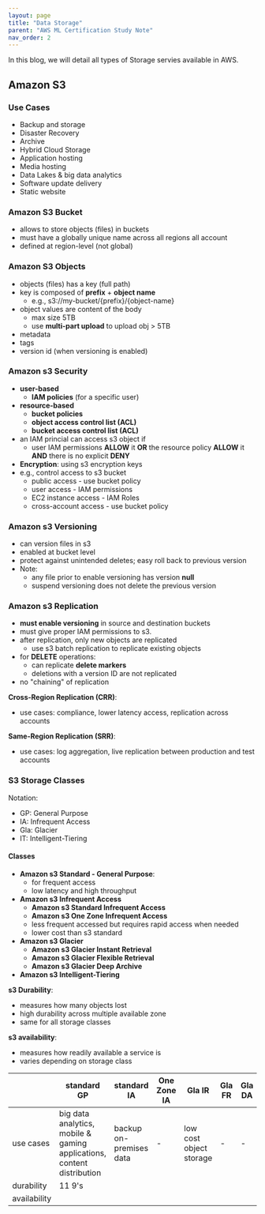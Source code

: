 ```yaml
---
layout: page
title: "Data Storage"
parent: "AWS ML Certification Study Note"   
nav_order: 2
---
```


In this blog, we will detail all types of Storage servies available in AWS.

## Amazon S3

### Use Cases
- Backup and storage
- Disaster Recovery 
- Archive 
- Hybrid Cloud Storage
- Application hosting 
- Media hosting 
- Data Lakes & big data analytics 
- Software update delivery 
- Static website 

### Amazon S3 Bucket 
- allows to store objects (files) in buckets 
- must have a globally unique name across all regions all account
- defined at region-level (not global)

### Amazon S3 Objects
- objects (files) has a key (full path)
- key is composed of **prefix** + **object name**
  - e.g., s3://my-bucket/{prefix}/{object-name}
- object values are content of the body 
  - max size 5TB
  - use **multi-part upload** to upload obj > 5TB
- metadata 
- tags 
- version id (when versioning is enabled)

### Amazon s3 Security 
- **user-based**
  - **IAM policies** (for a specific user)
- **resource-based**
  - **bucket policies**
  - **object access control list (ACL)**
  - **bucket access control list (ACL)**
- an IAM princial can access s3 object if 
  - user IAM permissions **ALLOW** it **OR** the resource policy **ALLOW** it **AND** there is no explicit **DENY**
- **Encryption**: using s3 encryption keys
- e.g., control access to s3 bucket
  - public access - use bucket policy 
  - user access - IAM permissions
  - EC2 instance access - IAM Roles 
  - cross-account access - use bucket policy 

### Amazon s3 Versioning 
- can version files in s3
- enabled at bucket level 
- protect against unintended deletes; easy roll back to previous version
- Note:
  - any file prior to enable versioning has version **null**
  - suspend versioning does not delete the previous version 

### Amazon s3 Replication 
- **must enable versioning** in source and destination buckets
- must give proper IAM permissions to s3.
- after replication, only new objects are replicated
  - use s3 batch replication to replicate existing objects 
- for **DELETE** operations:
  - can replicate **delete markers**
  - deletions with a version ID are not replicated
- no "chaining" of replication

**Cross-Region Replication (CRR)**:
- use cases: compliance, lower latency access, replication across accounts

**Same-Region Replication (SRR)**:
- use cases: log aggregation, live replication between production and test accounts 

### S3 Storage Classes
Notation:
- GP: General Purpose
- IA: Infrequent Access
- Gla: Glacier
- IT: Intelligent-Tiering 

#### Classes
- **Amazon s3 Standard - General Purpose**: 
  - for frequent access 
  - low latency and high throughput 
- **Amazon s3 Infrequent Access**
  - **Amazon s3 Standard Infrequent Access**
  - **Amazon s3 One Zone Infrequent Access**
  - less frequent accessed but requires rapid access when needed
  - lower cost than s3 standard 
- **Amazon s3 Glacier**
  - **Amazon s3 Glacier Instant Retrieval**
  - **Amazon s3 Glacier Flexible Retrieval** 
  - **Amazon s3 Glacier Deep Archive** 
- **Amazon s3 Intelligent-Tiering**

**s3 Durability**: 
- measures how many objects lost
- high durability across multiple available zone
- same for all storage classes

**s3 availability**:
- measures how readily available a service is
- varies depending on storage class

|| standard GP | standard IA | One Zone IA | Gla IR | Gla FR | Gla DA | IT |
|-|-|-|-|-|-|-|-|
|use cases|big data analytics, mobile & gaming applications, content distribution|backup on-premises data|-|low cost object storage|-|-|-|
|durability|11 9's|
|availability|